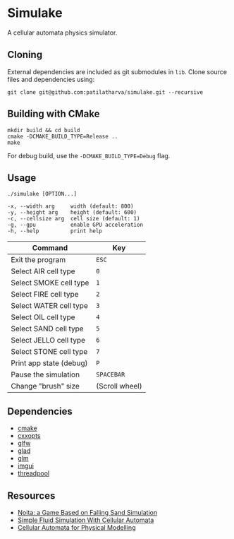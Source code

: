 # Simulake

A cellular automata physics simulator.

## Cloning

External dependencies are included as git submodules in `lib`. Clone source
files and dependencies using:

```
git clone git@github.com:patilatharva/simulake.git --recursive
```

## Building with CMake

```
mkdir build && cd build
cmake -DCMAKE_BUILD_TYPE=Release ..
make
```

For debug build, use the `-DCMAKE_BUILD_TYPE=Debug` flag.

## Usage

```
./simulake [OPTION...]

-x, --width arg     width (default: 800)
-y, --height arg    height (default: 600)
-c, --cellsize arg  cell size (default: 1)
-g, --gpu           enable GPU acceleration
-h, --help          print help
```

| Command                 | Key            |
| ----------------------- | -------------- |
| Exit the program        | `ESC`          |
| Select AIR cell type    | `0`            |
| Select SMOKE cell type  | `1`            |
| Select FIRE cell type   | `2`            |
| Select WATER cell type  | `3`            |
| Select OIL cell type    | `4`            |
| Select SAND cell type   | `5`            |
| Select JELLO cell type  | `6`            |
| Select STONE cell type  | `7`            |
| Print app state (debug) | `P`            |
| Pause the simulation    | `SPACEBAR`     |
| Change "brush" size     | (Scroll wheel) |

## Dependencies

- [cmake](http://www.cmake.org/)
- [cxxopts](https://github.com/jarro2783/cxxopts)
- [glfw](https://github.com/glfw/glfw)
- [glad](https://github.com/Dav1dde/glad)
- [glm](https://github.com/g-truc/glm)
- [imgui](https://github.com/ocornut/imgui)
- [threadpool](https://github.com/bshoshany/thread-pool)

## Resources

- [Noita: a Game Based on Falling Sand Simulation](https://80.lv/articles/noita-a-game-based-on-falling-sand-simulation/)
- [Simple Fluid Simulation With Cellular Automata](https://w-shadow.com/blog/2009/09/01/simple-fluid-simulation/)
- [Cellular Automata for Physical Modelling](https://tomforsyth1000.github.io/papers/cellular_automata_for_physical_modelling.html)
